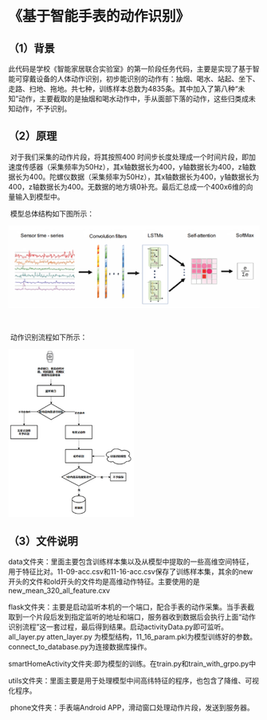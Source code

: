 # 《基于智能手表的动作识别》

## （1）背景

​	此代码是学校《智能家居联合实验室》的第一阶段任务代码，主要是实现了基于智能可穿戴设备的人体动作识别，初步能识别的动作有：抽烟、喝水、站起、坐下、走路、扫地、拖地。共七种，训练样本总数为4835条。其中加入了第八种“未知”动作，主要截取的是抽烟和喝水动作中，手从面部下落的动作，这些归类成未知动作，不予识别。

## （2）原理

​	对于我们采集的动作片段，将其按照400 时间步长度处理成一个时间片段，即加速度传感器（采集频率为50Hz），其x轴数据长为400，y轴数据长为400，z轴数据长为400。陀螺仪数据（采集频率为50Hz），其x轴数据长为400，y轴数据长为400，z轴数据长为400。无数据的地方填0补充。最后汇总成一个400x6维的向量输入到模型中。

​	模型总体结构如下图所示：

<img src="Readme.assets/image-20211201013039983.png" alt="image-20211201013039983" style="zoom:50%;" />

​	

​	动作识别流程如下所示：

<img src="Readme.assets/image-20211201013206237.png" alt="image-20211201013206237" style="zoom: 33%;" />

## （3）文件说明

​	data文件夹：里面主要包含训练样本集以及从模型中提取的一些高维空间特征，用于特征比对。11-09-acc.csv和11-16-acc.csv保存了训练样本集，其余的new开头的文件和old开头的文件均是高维动作特征。主要使用的是new_mean_320_all_feature.cxv

​	flask文件夹：主要是启动监听本机的一个端口，配合手表的动作采集。当手表截取到一个片段后发到指定监听的地址和端口，服务器收到数据后会执行上面“动作识别流程”这一套过程，最后得到结果。启动activityData.py即可监听。all_layer.py atten_layer.py 为模型结构，11_16_param.pkl为模型训练好的参数。connect_to_database.py为连接数据库操作。

​	smartHomeActivity文件夹:即为模型的训练。在train.py和train_with_grpo.py中

​	utils文件夹：里面主要是用于处理模型中间高纬特征的程序，也包含了降维、可视化程序。

​	phone文件夹：手表端Android APP，滑动窗口处理动作片段，发送到服务器。